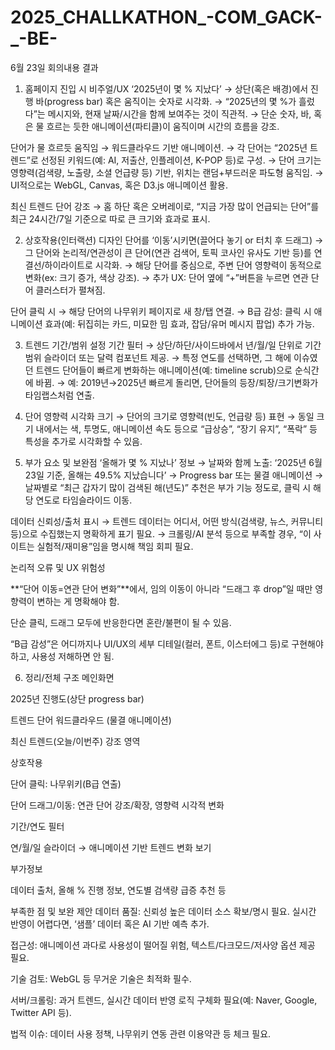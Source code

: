 # 2025_CHALLKATHON_-COM_GACK-_-BE-
6월 23일 회의내용
결과

1. 홈페이지 진입 시 비주얼/UX
‘2025년이 몇 % 지났다’
→ 상단(혹은 배경)에서 진행 바(progress bar) 혹은 움직이는 숫자로 시각화.
→ “2025년의 몇 %가 흘렀다”는 메시지와, 현재 날짜/시간을 함께 보여주는 것이 직관적.
→ 단순 숫자, 바, 혹은 물 흐르는 듯한 애니메이션(파티클)이 움직이며 시간의 흐름을 강조.

단어가 물 흐르듯 움직임
→ 워드클라우드 기반 애니메이션.
→ 각 단어는 “2025년 트렌드”로 선정된 키워드(예: AI, 저출산, 인플레이션, K-POP 등)로 구성.
→ 단어 크기는 영향력(검색량, 노출량, 소셜 언급량 등) 기반, 위치는 랜덤+부드러운 파도형 움직임.
→ UI적으로는 WebGL, Canvas, 혹은 D3.js 애니메이션 활용.

최신 트렌드 단어 강조
→ 홈 하단 혹은 오버레이로, “지금 가장 많이 언급되는 단어”를 최근 24시간/7일 기준으로 따로 큰 크기와 효과로 표시.

2. 상호작용(인터랙션) 디자인
단어를 ‘이동’시키면(끌어다 놓기 or 터치 후 드래그)
→ 그 단어와 논리적/연관성이 큰 단어(연관 검색어, 토픽 코사인 유사도 기반 등)를 연결선/하이라이트로 시각화.
→ 해당 단어를 중심으로, 주변 단어 영향력이 동적으로 변화(ex: 크기 증가, 색상 강조).
→ 추가 UX: 단어 옆에 “+”버튼을 누르면 연관 단어 클러스터가 펼쳐짐.

단어 클릭 시
→ 해당 단어의 나무위키 페이지로 새 창/탭 연결.
→ B급 감성: 클릭 시 애니메이션 효과(예: 뒤집히는 카드, 미묘한 밈 효과, 잡담/유머 메시지 팝업) 추가 가능.

3. 트렌드 기간/범위 설정
기간 필터
→ 상단/하단/사이드바에서 년/월/일 단위로 기간 범위 슬라이더 또는 달력 컴포넌트 제공.
→ 특정 연도를 선택하면, 그 해에 이슈였던 트렌드 단어들이 빠르게 변화하는 애니메이션(예: timeline scrub)으로 순식간에 바뀜.
→ 예: 2019년→2025년 빠르게 돌리면, 단어들의 등장/퇴장/크기변화가 타임랩스처럼 연출.

4. 단어 영향력 시각화
크기
→ 단어의 크기로 영향력(빈도, 언급량 등) 표현
→ 동일 크기 내에서는 색, 투명도, 애니메이션 속도 등으로 “급상승”, “장기 유지”, “폭락” 등 특성을 추가로 시각화할 수 있음.

5. 부가 요소 및 보완점
‘올해가 몇 % 지났나’ 정보
→ 날짜와 함께 노출: ‘2025년 6월 23일 기준, 올해는 49.5% 지났습니다’
→ Progress bar 또는 물결 애니메이션
→ 날짜별로 “최근 갑자기 많이 검색된 해(년도)” 추천은 부가 기능 정도로, 클릭 시 해당 연도로 타임슬라이드 이동.

데이터 신뢰성/출처 표시
→ 트렌드 데이터는 어디서, 어떤 방식(검색량, 뉴스, 커뮤니티 등)으로 수집했는지 명확하게 표기 필요.
→ 크롤링/AI 분석 등으로 부족할 경우, “이 사이트는 실험적/재미용”임을 명시해 책임 회피 필요.

논리적 오류 및 UX 위험성

**“단어 이동=연관 단어 변화”**에서, 임의 이동이 아니라 “드래그 후 drop”일 때만 영향력이 변하는 게 명확해야 함.

단순 클릭, 드래그 모두에 반응한다면 혼란/불편이 될 수 있음.

“B급 감성”은 어디까지나 UI/UX의 세부 디테일(컬러, 폰트, 이스터에그 등)로 구현해야 하고, 사용성 저해하면 안 됨.

6. 정리/전체 구조
메인화면

2025년 진행도(상단 progress bar)

트렌드 단어 워드클라우드 (물결 애니메이션)

최신 트렌드(오늘/이번주) 강조 영역

상호작용

단어 클릭: 나무위키(B급 연출)

단어 드래그/이동: 연관 단어 강조/확장, 영향력 시각적 변화

기간/연도 필터

연/월/일 슬라이더 → 애니메이션 기반 트렌드 변화 보기

부가정보

데이터 출처, 올해 % 진행 정보, 연도별 검색량 급증 추천 등

부족한 점 및 보완 제안
데이터 품질: 신뢰성 높은 데이터 소스 확보/명시 필요. 실시간 반영이 어렵다면, ‘샘플’ 데이터 혹은 AI 기반 예측 추가.

접근성: 애니메이션 과다로 사용성이 떨어질 위험, 텍스트/다크모드/저사양 옵션 제공 필요.

기술 검토: WebGL 등 무거운 기술은 최적화 필수.

서버/크롤링: 과거 트렌드, 실시간 데이터 반영 로직 구체화 필요(예: Naver, Google, Twitter API 등).

법적 이슈: 데이터 사용 정책, 나무위키 연동 관련 이용약관 등 체크 필요.


